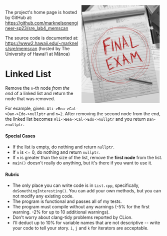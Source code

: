 
<img src=".doxygen/images/logo_Final.png" style="width:250px; float: right; margin: 0px 10px 10px 10px;" alt="Final Exam"/>

The project's home page is hosted by GitHub at:  https://github.com/marknelsonengineer-sp23/sre_lab4_memscan

The source code is documented at:  https://www2.hawaii.edu/~marknels/sre/memscan  (hosted by The University of Hawaiʻi at Mānoa)

Linked List
===========

Remove the `n`-th node _from the end_ of a linked list and return the node that 
was removed.

For example, given: `Ali->Bea->Cal->Dan->Edo->nullptr` and `n=2`.  After 
removing the second node from the end, the linked list becomes 
`Ali->Bea->Cal->Edo->nullptr` and you return `Dan->nullptr`.

#### Special Cases
  - If the list is empty, do nothing and return `nullptr`.
  - If `n` is <= 0, do nothing and return `nullptr`.
  - If `n` is greater than the size of the list, remove the **first node** from
    the list.
  - `main()` doesn't really do anything, but it's there if you want to use it.

#### Rubric
  - The only place you can write code is in `List.cpp`, specifically, 
    `doSomethingInteresting()`.  You can add your own methods, but you can not 
    modify any existing code.
  - The program is functional and passes all of my tests.
  - The program must compile without any warnings (-5% for the first warning.
    -2% for up to 10 additional warnings).
  - Don't worry about clang-tidy problems reported by CLion.
  - I'll deduct up to 10% for variable names that are not descriptive -- write
    your code to tell your story.  `i`, `j` and `k` for iterators are acceptable.
